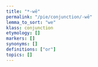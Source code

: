 ```yaml
---
title: "*-wē"
permalink: "/pie/conjunction/-wē"
lemma_to_sort: "we"
klass: conjunction
etymology: []
markers: []
synonyms: []
definitions: ["or"]
topics: []
---
```

